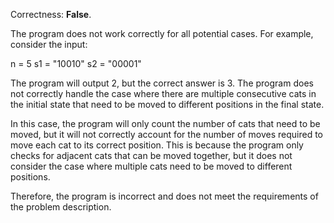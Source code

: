 Correctness: **False**.

The program does not work correctly for all potential cases. For example, consider the input:

n = 5
s1 = "10010"
s2 = "00001"

The program will output 2, but the correct answer is 3. The program does not correctly handle the case where there are multiple consecutive cats in the initial state that need to be moved to different positions in the final state.

In this case, the program will only count the number of cats that need to be moved, but it will not correctly account for the number of moves required to move each cat to its correct position. This is because the program only checks for adjacent cats that can be moved together, but it does not consider the case where multiple cats need to be moved to different positions.

Therefore, the program is incorrect and does not meet the requirements of the problem description.